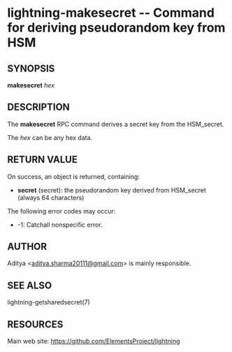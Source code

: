 lightning-makesecret -- Command for deriving pseudorandom key from HSM
=====================================================================

SYNOPSIS
--------

**makesecret** *hex*

DESCRIPTION
-----------

The **makesecret** RPC command derives a secret key from the HSM_secret.

The *hex* can be any hex data.

RETURN VALUE
------------

[comment]: # (GENERATE-FROM-SCHEMA-START)
On success, an object is returned, containing:

- **secret** (secret): the pseudorandom key derived from HSM_secret (always 64 characters)

[comment]: # (GENERATE-FROM-SCHEMA-END)


The following error codes may occur:
- -1: Catchall nonspecific error.

AUTHOR
------

Aditya <<aditya.sharma20111@gmail.com>> is mainly responsible.

SEE ALSO
--------

lightning-getsharedsecret(7)

RESOURCES
---------

Main web site: <https://github.com/ElementsProject/lightning>

[comment]: # ( SHA256STAMP:c011f9e0b3ebd79b4172daf518d216dda9149c86e23918d0fe979f83b09fd117)
